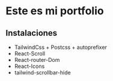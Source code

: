 # Este es mi portfolio

## Instalaciones

- TailwindCss + Postcss + autoprefixer
- React-Scroll
- React-router-Dom
- React-Icons
- tailwind-scrollbar-hide